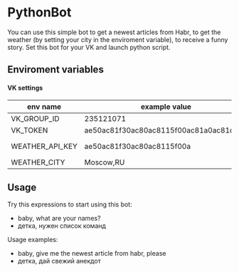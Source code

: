 # PythonBot
You can use this simple bot to get a newest articles from Habr, to get the weather (by setting your city in the enviroment variable), to receive a funny story. Set this bot for your VK and launch python script.

## Enviroment variables

#### VK settings
|env name| example value  | description|
|--|--|--|
|VK_GROUP_ID|235121071|your VK group identifier|
|VK_TOKEN|ae50ac81f30ac80ac8115f00ac81a0ac81c811|VK group token|
|WEATHER_API_KEY|ae50ac81f30ac80ac8115f00a|api key from http://api.openweathermap.org/|
|WEATHER_CITY|Moscow,RU  |your city|

## Usage

Try this expressions to start using this bot:

- baby, what are your names? 
- детка, нужен список команд

Usage examples:

- baby, give me the newest article from habr, please
- детка, дай свежий анекдот
